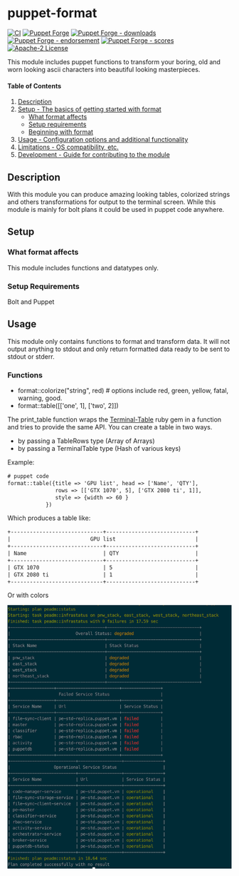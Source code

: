 # puppet-format

[![CI](https://github.com/voxpupuli/puppet-format/actions/workflows/ci.yml/badge.svg)](https://github.com/voxpupuli/puppet-format/actions/workflows/ci.yml)
[![Puppet Forge](https://img.shields.io/puppetforge/v/puppet/format.svg)](https://forge.puppetlabs.com/puppet/format)
[![Puppet Forge - downloads](https://img.shields.io/puppetforge/dt/puppet/format.svg)](https://forge.puppetlabs.com/puppet/format)
[![Puppet Forge - endorsement](https://img.shields.io/puppetforge/e/puppet/format.svg)](https://forge.puppetlabs.com/puppet/format)
[![Puppet Forge - scores](https://img.shields.io/puppetforge/f/puppet/format.svg)](https://forge.puppetlabs.com/puppet/format)
[![Apache-2 License](https://img.shields.io/github/license/voxpupuli/puppet-format.svg)](LICENSE)

This module includes puppet functions to transform your boring, old and worn looking ascii characters into beautiful looking masterpieces.

#### Table of Contents

1. [Description](#description)
2. [Setup - The basics of getting started with format](#setup)
    * [What format affects](#what-format-affects)
    * [Setup requirements](#setup-requirements)
    * [Beginning with format](#beginning-with-format)
3. [Usage - Configuration options and additional functionality](#usage)
4. [Limitations - OS compatibility, etc.](#limitations)
5. [Development - Guide for contributing to the module](#development)

## Description

With this module you can produce amazing looking tables, colorized strings and others transformations for output to the terminal screen.  While this module is mainly for bolt plans it could be used in puppet code anywhere.

## Setup

### What format affects

This module includes functions and datatypes only.

### Setup Requirements

Bolt and Puppet

## Usage

This module only contains functions to format and transform data.  It will not output anything to stdout and only return
formatted data ready to be sent to stdout or stderr.

### Functions

* format::colorize("string", red) # options include red, green, yellow, fatal, warning, good.
* format::table([['one', 1], ['two', 2]])

The print_table function wraps the [Terminal-Table](https://github.com/tj/terminal-table) ruby gem in a function
and tries to provide the same API.  You can create a table in two ways.
  * by passing a TableRows type  (Array of Arrays)
  * by passing a TerminalTable type (Hash of various keys)

Example:

```shell
# puppet code
format::table({title => 'GPU list', head => ['Name', 'QTY'],
               rows => [['GTX 1070', 5], ['GTX 2080 ti', 1]],
               style => {width => 60 }
            })
```

Which produces a table like:


```
+-----------------------------+----------------------------+
|                         GPU list                         |
+-----------------------------+----------------------------+
| Name                        | QTY                        |
+-----------------------------+----------------------------+
| GTX 1070                    | 5                          |
| GTX 2080 ti                 | 1                          |
+-----------------------------+----------------------------+
```

Or with colors

![](table_format.png)
